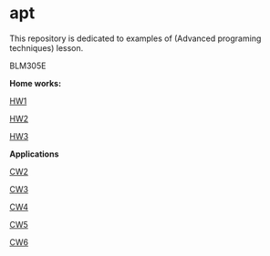 # apt

This repository is dedicated to examples of (Advanced programing techniques) lesson.

BLM305E

<b>Home works:</b>

[HW1](https://yrgp.github.io/apt/HW1/addCource.html)

[HW2](https://yrgp.github.io/apt/HW2/Database.html)

[HW3](https://yrgp.github.io/apt/HW3/animation.html)

<b>Applications</b>

[CW2](https://yrgp.github.io/apt/Apps/CW2/strOperators.html)

[CW3](https://yrgp.github.io/apt/Apps/CW3/inspector.html)

[CW4](https://yrgp.github.io/apt/Apps/CW4/index.html)

[CW5](https://yrgp.github.io/apt/Apps/CW5/fileOperation.html)

[CW6](https://yrgp.github.io/apt/Apps/CW6/Timing.html)


